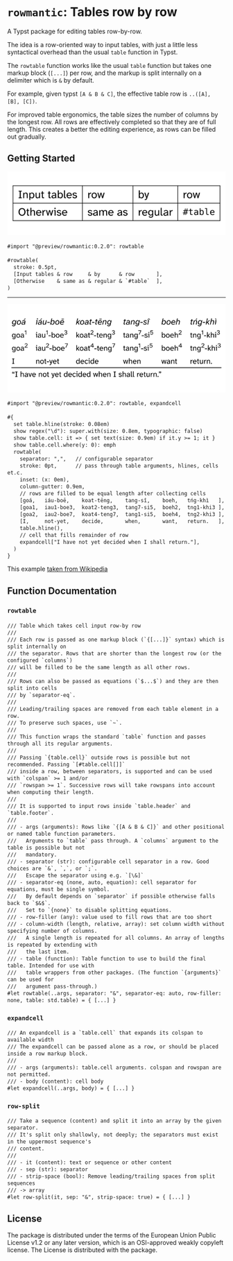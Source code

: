 # `rowmantic`: Tables row by row
A Typst package for editing tables row-by-row.

The idea is a row-oriented way to input tables, with just a little less syntactical overhead than the usual `table` function in Typst.

The `rowtable` function works like the usual `table` function but takes one markup block (`[...]`) per row, and the markup is split internally on a delimiter which is `&` by default.

For example, given typst `[A & B & C]`, the effective table row is `..([A], [B], [C])`.

For improved table ergonomics, the table sizes the number of columns by the longest row. All rows are effectively completed so that they are of full length. This creates a better the editing experience, as rows can be filled out gradually.

## Getting Started

<p>
  <picture>
    <source media="(prefers-color-scheme: light)" srcset="docs/figures/readmepicture1.svg">
    <source media="(prefers-color-scheme: dark)" srcset="docs/figures/readmepicture1-dark.svg">
    <img alt="rowtable example, basic" src="docs/figures/readmepicture1.svg">
  </picture>
</p>

```typ
#import "@preview/rowmantic:0.2.0": rowtable

#rowtable(
  stroke: 0.5pt,
  [Input tables & row     & by      & row       ],
  [Otherwise    & same as & regular & `#table`  ],
)
```

---

<p>
  <picture>
    <source media="(prefers-color-scheme: light)" srcset="docs/figures/readmepicture2.svg">
    <source media="(prefers-color-scheme: dark)" srcset="docs/figures/readmepicture2-dark.svg">
    <img alt="rowtable example, glossing table" src="docs/figures/readmepicture2.svg">
  </picture>
</p>

```typ
#import "@preview/rowmantic:0.2.0": rowtable, expandcell

#{
  set table.hline(stroke: 0.08em)
  show regex("\d"): super.with(size: 0.8em, typographic: false)
  show table.cell: it => { set text(size: 0.9em) if it.y >= 1; it }
  show table.cell.where(y: 0): emph
  rowtable(
    separator: ",",   // configurable separator
    stroke: 0pt,      // pass through table arguments, hlines, cells et.c.
    inset: (x: 0em),
    column-gutter: 0.9em,
    // rows are filled to be equal length after collecting cells
    [goá,   iáu-boē,    koat-tēng,    tang-sî,    boeh,   tńg-khì   ],
    [goa1,  iau1-boe3,  koat2-teng3,  tang7-si5,  boeh2,  tng1-khi3 ],
    [goa2,  iau2-boe7,  koat4-teng7,  tang1-si5,  boeh4,  tng2-khi3 ],
    [I,     not-yet,    decide,       when,       want,   return.   ],
    table.hline(),
    // cell that fills remainder of row
    expandcell["I have not yet decided when I shall return."],
  )
}
```

This example [taken from Wikipedia](https://en.wikipedia.org/wiki/Interlinear_gloss)

<!--
### Installation

TBD
-->

## Function Documentation


### `rowtable`

```typ
/// Table which takes cell input row-by row
///
/// Each row is passed as one markup block (`{[...]}` syntax) which is split internally on
/// the separator. Rows that are shorter than the longest row (or the configured `columns`)
/// will be filled to be the same length as all other rows.
///
/// Rows can also be passed as equations (`$...$`) and they are then split into cells
/// by `separator-eq`.
///
/// Leading/trailing spaces are removed from each table element in a row.
/// To preserve such spaces, use `~`.
///
/// This function wraps the standard `table` function and passes through all its regular arguments.
///
/// Passing `{table.cell}` outside rows is possible but not recommended. Passing `[#table.cell[]]`
/// inside a row, between separators, is supported and can be used with `colspan` >= 1 and/or
/// `rowspan >= 1`. Successive rows will take rowspans into account when computing their length.
///
/// It is supported to input rows inside `table.header` and `table.footer`.
///
/// - args (arguments): Rows like `{[A & B & C]}` and other positional or named table function parameters.
///   Arguments to `table` pass through. A `columns` argument to the table is possible but not
///   mandatory.
/// - separator (str): configurable cell separator in a row. Good choices are `&`, `,`, or `;`.
///   Escape the separator using e.g. `[\&]`
/// - separator-eq (none, auto, equation): cell separator for equations, must be single symbol.
///   By default depends on `separator` if possible otherwise falls back to `$&$`.
///   Set to `{none}` to disable splitting equations.
/// - row-filler (any): value used to fill rows that are too short
/// - column-width (length, relative, array): set column width without specifying number of columns.
///   A single length is repeated for all columns. An array of lengths is repeated by extending with
///   the last item.
/// - table (function): Table function to use to build the final table. Intended for use with
///   table wrappers from other packages. (The function `{arguments}` can be used for
///   argument pass-through.)
#let rowtable(..args, separator: "&", separator-eq: auto, row-filler: none, table: std.table) = { [...] }
```

### `expandcell`

```typ
/// An expandcell is a `table.cell` that expands its colspan to available width
/// The expandcell can be passed alone as a row, or should be placed inside a row markup block.
///
/// - args (arguments): table.cell arguments. colspan and rowspan are not permitted.
/// - body (content): cell body
#let expandcell(..args, body) = { [...] }

```

### `row-split`

```typ
/// Take a sequence (content) and split it into an array by the given separator.
/// It's split only shallowly, not deeply; the separators must exist in the uppermost sequence's
/// content.
///
/// - it (content): text or sequence or other content
/// - sep (str): separator
/// - strip-space (bool): Remove leading/trailing spaces from split sequences
/// -> array
#let row-split(it, sep: "&", strip-space: true) = { [...] }
```


## License

The package is distributed under the terms of the European Union Public License v1.2 or any later version, which is an OSI-approved weakly copyleft license. The License is distributed with the package.

